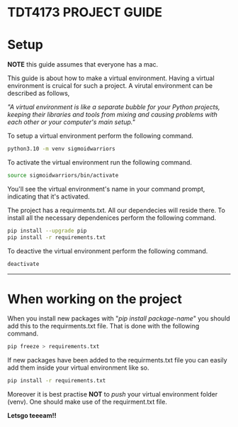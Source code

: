 # TDT4173 PROJECT GUIDE

# Setup

**NOTE** this guide assumes that everyone has a mac.

This guide is about how to make a virtual environment. Having a virtual environment is cruical for such a project. A virutal environment can be described as follows,

*"A virtual environment is like a separate bubble for your Python projects, keeping their libraries and tools from mixing and causing problems with each other or your computer's main setup."*

To setup a virtual environment perform the following command.

```bash
python3.10 -m venv sigmoidwarriors
```

To activate the virtual environment run the following command. 

```bash
source sigmoidwarriors/bin/activate
```
You'll see the virtual environment's name in your command prompt, indicating that it's activated.

The project has a requirments.txt. All our dependecies will reside there. To install all the necessary dependenices perform the following command.

```bash
pip install --upgrade pip
pip install -r requirements.txt
```

To deactive the virtual environment perform the following command.

```bash
deactivate
```

----------------------------------------------------------------------

# When working on the project

When you install new packages with "*pip install package-name*" you should add this to the requirments.txt file. That is done with the following command.

```bash
pip freeze > requirements.txt
```

If new packages have been added to the requirments.txt file you can easily add them inside your virtual environment like so.

```bash
pip install -r requirements.txt
```

Moreover it is best practise **NOT** to *push* your virtual environment folder (venv). One should make use of the requirment.txt file.

**Letsgo teeeam!!**
